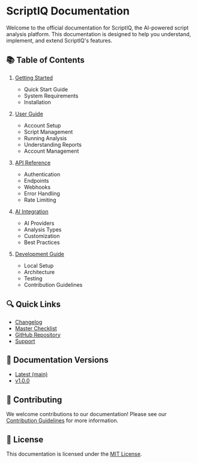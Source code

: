# ScriptIQ Documentation

Welcome to the official documentation for ScriptIQ, the AI-powered script analysis platform. This documentation is designed to help you understand, implement, and extend ScriptIQ's features.

## 📚 Table of Contents

1. [Getting Started](./USER-GUIDE.md)
   - Quick Start Guide
   - System Requirements
   - Installation

2. [User Guide](./USER-GUIDE.md)
   - Account Setup
   - Script Management
   - Running Analysis
   - Understanding Reports
   - Account Management

3. [API Reference](./API.md)
   - Authentication
   - Endpoints
   - Webhooks
   - Error Handling
   - Rate Limiting

4. [AI Integration](./AI-INTEGRATION.md)
   - AI Providers
   - Analysis Types
   - Customization
   - Best Practices

5. [Development Guide](../scriptgenius/README.md)
   - Local Setup
   - Architecture
   - Testing
   - Contribution Guidelines

## 🔍 Quick Links

- [Changelog](../CHANGELOG.md)
- [Master Checklist](../MASTER_CHECKLIST.md)
- [GitHub Repository](https://github.com/RyanF2024/scriptgenius-app)
- [Support](mailto:support@scriptiq.app)

## 📖 Documentation Versions

- [Latest (main)](./)
- [v1.0.0](https://github.com/RyanF2024/scriptgenius-app/tree/v1.0.0/docs)

## 📝 Contributing

We welcome contributions to our documentation! Please see our [Contribution Guidelines](../.github/CONTRIBUTING.md) for more information.

## 📄 License

This documentation is licensed under the [MIT License](../LICENSE).
